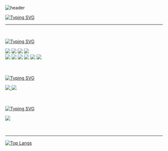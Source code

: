 ![header](https://capsule-render.vercel.app/api?type=cylinder&color=000000&height=150&section=header&text=HUE&fontColor=ffffff&fontSize=70&animation=fadeIn&fontAlignY=55)

[![Typing SVG](https://readme-typing-svg.demolab.com?font=Silkscreen&pause=1000&color=000000&center=true&width=435&lines=Chaehyun's+GitHub)](https://git.io/typing-svg)


<hr>

<br>

[![Typing SVG](https://readme-typing-svg.demolab.com?font=Silkscreen&duration=1&pause=10000000&color=000000&center=true&width=435&lines=%E2%8C%A8%EF%B8%8F+Tech+Stack+%F0%9F%92%BE)](https://git.io/typing-svg)

<div align=left>
  	<img src="https://img.shields.io/badge/AndroidStudio-3DDC84?style=for-the-badge&logo=AndroidStudio&logoColor=white"/>
	<img src="https://img.shields.io/badge/VisualStudioCode-007ACC?style=for-the-badge&logo=visualstudiocode&logoColor=white"/>
	<img src="https://img.shields.io/badge/ReactNative-777BB4?style=for-the-badge&logo=React&logoColor=white"/>
	<img src="https://img.shields.io/badge/Figma-F24E1E?style=for-the-badge&logo=Figma&logoColor=white"/><br>
	<img src="https://img.shields.io/badge/Kotlin-61DAFB?style=for-the-badge&logo=Kotlin&logoColor=white"/>
	<img src="https://img.shields.io/badge/Html5-E34F26?style=for-the-badge&logo=Html5&logoColor=white"/>
	<img src="https://img.shields.io/badge/Css3-1572B6?style=for-the-badge&logo=Css3&logoColor=white"/>
	<img src="https://img.shields.io/badge/TypeScript-3178C6?style=for-the-badge&logo=TypeScript&logoColor=white"/>
	<img src="https://img.shields.io/badge/Php-777BB4?style=for-the-badge&logo=Php&logoColor=white"/>
	<img src="https://img.shields.io/badge/Mysql-4479A1?style=for-the-badge&logo=Mysql&logoColor=white"/>
	
</div>

<br>
<br>

[![Typing SVG](https://readme-typing-svg.demolab.com?font=Silkscreen&duration=1&pause=10000000&color=000000&center=true&width=435&lines=%F0%9F%93%9A+Social+%26+Portfolio+%F0%9F%8E%A8)](https://git.io/typing-svg)

<div align=left>
	<a href="https://velog.io/@chhue">
		<img src="https://img.shields.io/badge/Velog-20C997?style=for-the-badge&logo=Velog&logoColor=white" />
	</a>
  	<a href="https://play.google.com/store/apps/developer?id=Hue">
		<img src="https://img.shields.io/badge/GooglePlay-414141?style=for-the-badge&logo=googleplay&logoColor=white" />
	</a>
 
</div>

<br>
<br>

[![Typing SVG](https://readme-typing-svg.demolab.com?font=Silkscreen&duration=1&pause=10000000&color=000000&center=true&width=435&lines=%F0%9F%93%9E+Contact+%F0%9F%93%AB)](https://git.io/typing-svg)

<div align=left>
	<a href="mailto:chhue96@gmail.com">
        	<img src="https://img.shields.io/badge/Gmail-EA4335?style=for-the-badge&logo=Gmail&logoColor=white"> 
    	</a>
</div>

<br>
<br>
<hr>

<div align=left>

[![Top Langs](https://github-readme-stats.vercel.app/api/top-langs/?username=chhue&layout=compact)](https://github.com/chhue/github-readme-stats)
	
</div>

